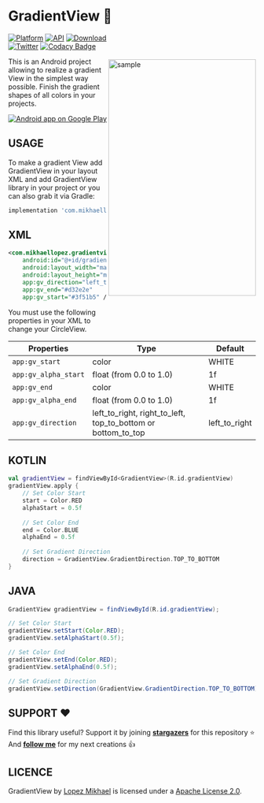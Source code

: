 GradientView 🌈
=================

<img src="/preview/preview.gif" alt="sample" title="sample" width="300" height="480,62" align="right" vspace="52" />

[![Platform](https://img.shields.io/badge/platform-android-green.svg)](http://developer.android.com/index.html)
[![API](https://img.shields.io/badge/API-14%2B-brightgreen.svg?style=flat)](https://android-arsenal.com/api?level=14)
[![Download](https://api.bintray.com/packages/lopspower/maven/com.mikhaellopez:gradientview/images/download.svg?version=1.1.0)](https://bintray.com/lopspower/maven/com.mikhaellopez:gradientview/1.1.0/link)
<br>
[![Twitter](https://img.shields.io/badge/Twitter-@LopezMikhael-blue.svg?style=flat)](http://twitter.com/lopezmikhael)
[![Codacy Badge](https://api.codacy.com/project/badge/Grade/43b87a9cabc84f51be0f6b72bb13b646)](https://app.codacy.com/app/lopspower/GradientView?utm_source=github.com&utm_medium=referral&utm_content=lopspower/GradientView&utm_campaign=Badge_Grade_Dashboard)

This is an Android project allowing to realize a gradient View in the simplest way possible. Finish the gradient shapes of all colors in your projects.

<a href="https://play.google.com/store/apps/details?id=com.mikhaellopez.lopspower">
  <img alt="Android app on Google Play" src="https://developer.android.com/images/brand/en_app_rgb_wo_45.png" />
</a>

USAGE
-----

To make a gradient View add GradientView in your layout XML and add GradientView library in your project or you can also grab it via Gradle:

```groovy
implementation 'com.mikhaellopez:gradientview:1.1.0'
```

XML
-----

```xml    
<com.mikhaellopez.gradientview.GradientView
    android:id="@+id/gradientView"
    android:layout_width="match_parent"
    android:layout_height="match_parent"
    app:gv_direction="left_to_right"
    app:gv_end="#d32e2e"
    app:gv_start="#3f51b5" />
```

You must use the following properties in your XML to change your CircleView.

| Properties           | Type                                                         | Default       |
| -------------------- | ------------------------------------------------------------ | ------------- |
| `app:gv_start`       | color                                                        | WHITE         |
| `app:gv_alpha_start` | float (from 0.0 to 1.0)                                      | 1f            |
| `app:gv_end`         | color                                                        | WHITE         |
| `app:gv_alpha_end`   | float (from 0.0 to 1.0)                                      | 1f            |
| `app:gv_direction`   | left_to_right, right_to_left, top_to_bottom or bottom_to_top | left_to_right |

KOTLIN
-----

```kotlin
val gradientView = findViewById<GradientView>(R.id.gradientView)
gradientView.apply {
    // Set Color Start
    start = Color.RED
    alphaStart = 0.5f
    
    // Set Color End
    end = Color.BLUE
    alphaEnd = 0.5f
    
    // Set Gradient Direction
    direction = GradientView.GradientDirection.TOP_TO_BOTTOM
}
```

JAVA
-----

```java
GradientView gradientView = findViewById(R.id.gradientView);

// Set Color Start
gradientView.setStart(Color.RED);
gradientView.setAlphaStart(0.5f);

// Set Color End
gradientView.setEnd(Color.RED);
gradientView.setAlphaEnd(0.5f);

// Set Gradient Direction
gradientView.setDirection(GradientView.GradientDirection.TOP_TO_BOTTOM);
```

SUPPORT ❤️
-----

Find this library useful? Support it by joining [**stargazers**](https://github.com/lopspower/GradientView/stargazers) for this repository ⭐️
<br/>
And [**follow me**](https://github.com/lopspower?tab=followers) for my next creations 👍

LICENCE
-----

GradientView by [Lopez Mikhael](http://mikhaellopez.com/) is licensed under a [Apache License 2.0](http://www.apache.org/licenses/LICENSE-2.0).
